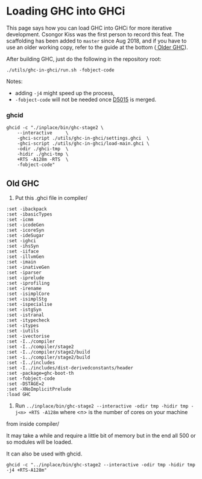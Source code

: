 # Loading GHC into GHCi



This page says how you can load GHC into GHCi for more iterative development. Csongor Kiss was the first person to record this feat. The scaffolding has been added to `master` since Aug 2018, and if you have to use an older working copy, refer to the guide at the bottom ([
Older GHC](https://ghc.haskell.org/trac/ghc/wiki/Building/InGhci#OlderGHC)).



After building GHC, just do the following in the repository root:


```wiki
./utils/ghc-in-ghci/run.sh -fobject-code
```


Notes:


- adding `-j4` might speed up the process,
- `-fobject-code` will not be needed once [
  D5015](https://phabricator.haskell.org/D5015) is merged.

### ghcid


```wiki
ghcid -c "./inplace/bin/ghc-stage2 \
    --interactive     \
    -ghci-script ./utils/ghc-in-ghci/settings.ghci  \
    -ghci-script ./utils/ghc-in-ghci/load-main.ghci \
    -odir ./ghci-tmp  \
    -hidir ./ghci-tmp \
    +RTS -A128m -RTS  \
    -fobject-code"
```

## Old GHC


1. Put this .ghci file in compiler/

```wiki
:set -ibackpack
:set -ibasicTypes
:set -icmm
:set -icodeGen
:set -icoreSyn
:set -ideSugar
:set -ighci
:set -ihsSyn
:set -iiface
:set -illvmGen
:set -imain
:set -inativeGen
:set -iparser
:set -iprelude
:set -iprofiling
:set -irename
:set -isimplCore
:set -isimplStg
:set -ispecialise
:set -istgSyn
:set -istranal
:set -itypecheck
:set -itypes
:set -iutils
:set -ivectorise
:set -I../compiler
:set -I../compiler/stage2
:set -I../compiler/stage2/build
:set -i../compiler/stage2/build
:set -I../includes
:set -I../includes/dist-derivedconstants/header
:set -package=ghc-boot-th
:set -fobject-code
:set -DSTAGE=2
:set -XNoImplicitPrelude
:load GHC
```

1. Run `../inplace/bin/ghc-stage2 --interactive -odir tmp -hidir tmp -j<n> +RTS -A128m` where \<n\> is the number of cores on your machine


from inside compiler/



It may take a while and require a little bit of memory but in the end
all 500 or so modules will be loaded.



It can also be used with ghcid.


```wiki
ghcid -c "../inplace/bin/ghc-stage2 --interactive -odir tmp -hidir tmp -j4 +RTS-A128m"
```
